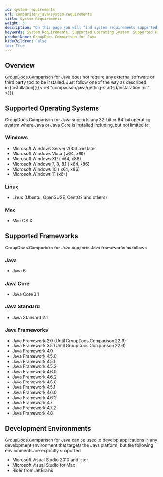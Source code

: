 ```yaml
---
id: system-requirements
url: comparison/java/system-requirements
title: System Requirements
weight: 3
description: "On this page you will find system requirements supported platforms, development environments. GroupDocs.Comparison for Java does not require any external software or third party tool to be installed."
keywords: System Requirements, Supported Operating System, Supported Frameworks
productName: GroupDocs.Comparison for Java
hideChildren: False
toc: True
---
```


## Overview

[GroupDocs.Comparison for Java](https://products.groupdocs.com/comparison/java) does not require any external software or third party tool to be installed. Just follow one of the way as described in [Installation]({{< ref "comparison/java/getting-started/installation.md" >}}).

## Supported Operating Systems

GroupDocs.Comparison for Java supports any 32-bit or 64-bit operating system where Java or Java Core is installed including, but not limited to:

### Windows

- Microsoft Windows Server 2003 and later
- Microsoft Windows Vista ( x64, x86)
- Microsoft Windows XP ( x64, x86)
- Microsoft Windows 7, 8, 8.1 ( x64, x86)
- Microsoft Windows 10 ( x64, x86)
- Microsoft Windows 11 (x64)

### Linux

- Linux (Ubuntu, OpenSUSE, CentOS and others)

### Mac

- Mac OS X

## Supported Frameworks

GroupDocs.Comparison for Java supports Java frameworks as follows:

### Java
- Java 6

### Java Core
- Java Core 3.1

### Java Standard
- Java Standard 2.1

### Java Frameworks

- Java Framework 2.0 (Until GroupDocs.Comparison 22.6)
- Java Framework 3.5 (Until GroupDocs.Comparison 22.6)
- Java Framework 4.0
- Java Framework 4.5.0
- Java Framework 4.5.1
- Java Framework 4.5.2
- Java Framework 4.6.0
- Java Framework 4.6.2
- Java Framework 4.5.0
- Java Framework 4.5.1
- Java Framework 4.6.0
- Java Framework 4.6.2
- Java Framework 4.7
- Java Framework 4.7.2
- Java Framework 4.8

## Development Environments

GroupDocs.Comparison for Java can be used to develop applications in any development environment that targets the Java platform, but the following environments are explicitly supported:

- Microsoft Visual Studio 2010 and later
- Microsoft Visual Studio for Mac
- Rider from JetBrains
